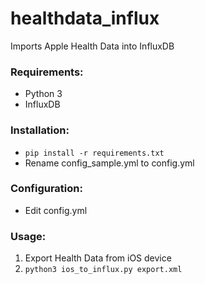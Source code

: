 # healthdata_influx
Imports Apple Health Data into InfluxDB

### Requirements:

 * Python 3
 * InfluxDB

### Installation:

* `pip install -r requirements.txt`
* Rename config_sample.yml to config.yml

### Configuration:

* Edit config.yml

### Usage:

1. Export Health Data from iOS device
2. `python3 ios_to_influx.py export.xml`